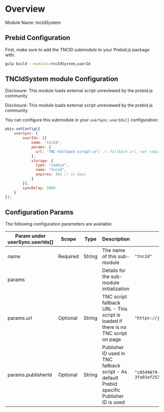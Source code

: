# Overview

Module Name: tncIdSystem

## Prebid Configuration

First, make sure to add the TNCID submodule to your Prebid.js package with: 

```bash
gulp build --modules=tncIdSystem,userId
```

## TNCIdSystem module Configuration 

Disclosure: This module loads external script unreviewed by the prebid.js community

Disclosure: This module loads external script unreviewed by the prebid.js community

You can configure this submodule in your `userSync.userIds[]` configuration:

```javascript
pbjs.setConfig({
    userSync: {
        userIds: [{
            name: 'tncId',
            params: {
              url: 'TNC-fallback-script-url' // Fallback url, not required if onpage tag is present (ask TNC for it)
            },
            storage: {
              type: "cookie",
              name: "tncid",
              expires: 365 // in days
            }
        }],
        syncDelay: 5000
    }
});
```

## Configuration Params

The following configuration parameters are available:

| Param under userSync.userIds[] | Scope | Type | Description | Example |
| --- | --- | --- | --- | --- |
| name | Required | String | The name of this sub-module | `"tncId"` |
| params ||| Details for the sub-module initialization ||
| params.url | Optional | String | TNC script fallback URL - This script is loaded if there is no TNC script on page | `"https://js.tncid.app/remote.min.js"` |
| params.publisherId | Optional | String | Publisher ID used in TNC fallback script - As default Prebid specific Publisher ID is used | `"c8549079-f149-4529-a34b-3fa91ef257d1"` |
